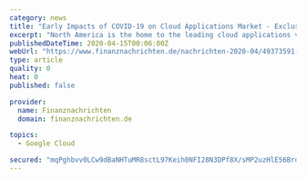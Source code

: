 ```yaml
---
category: news
title: "Early Impacts of COVID-19 on Cloud Applications Market - Exclusive Report by MarketsandMarkets"
excerpt: "North America is the home to the leading cloud applications vendors, including Microsoft, Salesforce, Oracle, Google, Workday, Adobe, and IBM, making it contribute a larger share in the cloud applications revenue. Other factors driving the adoption of the cloud technology in this region include reduced costs, improved infrastructure efficiency ..."
publishedDateTime: 2020-04-15T00:06:00Z
webUrl: "https://www.finanznachrichten.de/nachrichten-2020-04/49373591-early-impacts-of-covid-19-on-cloud-applications-market-exclusive-report-by-marketsandmarkets-008.htm"
type: article
quality: 0
heat: 0
published: false

provider:
  name: Finanznachrichten
  domain: finanznachrichten.de

topics:
  - Google Cloud

secured: "mqPghbvv0LCw9dBaNHTuMR8sctL97Keih0NFI28N3DPf8X/sMP2uzHlE56BrqIe6xMMYUShvT3zsoMVovgyKbvzTPhSHPOr0D/UgLxgZZ++5RPHupNXnGHcsNcTMi78YYWiflxul8Ff0T4dGvmNYM2wkc9lsUJ+2z7fiimO1xhQzFcfGHb5t58J2/coj1hg2A7mka1FT6h1ISMWOJs4Map086HvxnHLE1hfYYbx/pS6x/P3k7fgnWI3mgl+ta3uubh+iF41l+JHUZVoU/jVOOVDyQWtcLx123ypNIOV37cIUi//4vsN+7nQfprpRHx05;qfO7FYvwgW2RwpTBhKuNmQ=="
---
```


